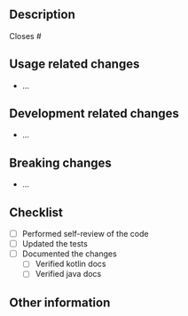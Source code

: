## Description
<!-- Provide a brief description of the pr -->

<!-- Write which issue this PR resolves, to automatically close it -->
Closes #

## Usage related changes
<!-- Changes that affect the users -->
- ...

## Development related changes
<!-- Changes that affect the development of the project -->
- ...

## Breaking changes
<!-- If this PR introduces any breaking changes, please list them below -->
- ...

## Checklist

- [ ] Performed self-review of the code
- [ ] Updated the tests
- [ ] Documented the changes
  - [ ] Verified kotlin docs
  - [ ] Verified java docs

## Other information
<!-- Anything else you'd like to share, regarding this PR, please write it below. -->